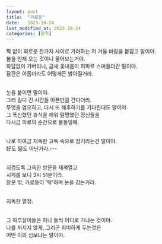 ```yaml
---
layout: post
title:  "가로등"
date:   2023-10-24
last_modified_at: 2023-10-24
categories: [문학]
---
```


짝 없이 외로운 잔가지 사이로 가려하는 저 겨울 바람을 붙잡고 말이야.<br>
봄을 언제 오는 것이니 물어보는거야.<br>
화답없이 가버리니, 금새 꽃내음이 허파로 스며들더란 말이야.<br>
잠깐은 어둡더라도 어떻게든 밝아질거라.<br><br>

눈을 붙이면 말이야.<br>
그리 길디 긴 시간들 아픈만큼 간다더라.<br>
무엇을 염오하고, 다시 또 해후하기를 기다린대도 말이야.<br>
그 폭신했던 휴식을 깨워 말짱했던 정신들을<br>
다시금 피로의 순간으로 물들일때.<br><br>

나로 하여금 지독한 고독 속으로 잠기라는건 말이야.<br>
好도 惡도 아닌거라.---<br><br>

지겹도록 그윽한 방문을 재껴열고<br>
시계를 보니 3시 51분이라.<br>
창문 밖, 가로등이 '탁'하며 눈을 감는거라.<br><br>

지독한 열정.<br><br>

그 하루살이들은 하나 둘씩 어디로 가냐는 것이야.<br>
나를 꺼지지 않게, 그리곤 희미하게 두는것은<br>
어떤 이의 심보냐는 말이야.<br><br>
